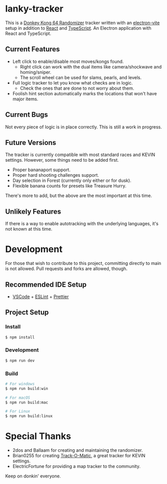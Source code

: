 # lanky-tracker

This is a [Donkey Kong 64 Randomizer](https://dk64randomizer.com/) tracker written with an [electron-vite](https://electron-vite.org/) setup in addition to [React](https://reactjs.org/) and [TypeScript](https://www.typescriptlang.org/).
An Electron application with React and TypeScript.

## Current Features

- Left click to enable/disable most moves/kongs found.
  - Right click can work with the dual items like camera/shockwave and homing/sniper.
  - The scroll wheel can be used for slams, pearls, and levels.
- Full logic tracker to let you know what checks are in logic.
  - Check the ones that are done to not worry about them.
- Foolish hint section automatically marks the locations that won't have major items.

## Current Bugs

Not every piece of logic is in place correctly. This is still a work in progress.

## Future Versions

The tracker is currently compatible with most standard races and KEVIN settings. However, some things need to be added first.

- Proper bananaport support.
- Proper hard shooting challenges support.
- Day selection in Forest (currently only either or for dusk).
- Flexible banana counts for presets like Treasure Hurry.

There's more to add, but the above are the most important at this time.

## Unlikely Features

If there is a way to enable autotracking with the underlying languages, it's not known at this time.

# Development

For those that wish to contribute to this project, committing directly to main is not allowed. Pull requests and forks are allowed, though.

## Recommended IDE Setup

- [VSCode](https://code.visualstudio.com/) + [ESLint](https://marketplace.visualstudio.com/items?itemName=dbaeumer.vscode-eslint) + [Prettier](https://marketplace.visualstudio.com/items?itemName=esbenp.prettier-vscode)

## Project Setup

### Install

```bash
$ npm install
```

### Development

```bash
$ npm run dev
```

### Build

```bash
# For windows
$ npm run build:win

# For macOS
$ npm run build:mac

# For Linux
$ npm run build:linux
```

# Special Thanks

- 2dos and Ballaam for creating and maintaining the randomizer.
- Brian0255 for creating [Track-O-Matic](https://github.com/Brian0255/Track-O-Matic), a great tracker for KEVIN settings.
- ElectricFortune for providing a map tracker to the community.

Keep on donkin' everyone.
